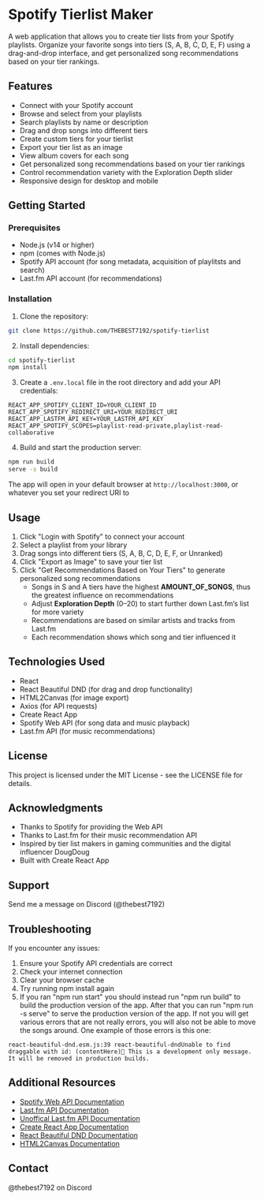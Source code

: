 # Spotify Tierlist Maker

A web application that allows you to create tier lists from your Spotify playlists. Organize your favorite songs into tiers (S, A, B, C, D, E, F) using a drag-and-drop interface, and get personalized song recommendations based on your tier rankings.

## Features

- Connect with your Spotify account
- Browse and select from your playlists
- Search playlists by name or description
- Drag and drop songs into different tiers
- Create custom tiers for your tierlist
- Export your tier list as an image
- View album covers for each song
- Get personalized song recommendations based on your tier rankings
- Control recommendation variety with the Exploration Depth slider
- Responsive design for desktop and mobile

## Getting Started

### Prerequisites

- Node.js (v14 or higher)
- npm (comes with Node.js)
- Spotify API account (for song metadata, acquisition of playlitsts and search)
- Last.fm API account (for recommendations)

### Installation

1. Clone the repository:
```bash
git clone https://github.com/THEBEST7192/spotify-tierlist
```

2. Install dependencies:
```bash
cd spotify-tierlist
npm install
```

3. Create a `.env.local` file in the root directory and add your API credentials:
```
REACT_APP_SPOTIFY_CLIENT_ID=YOUR_CLIENT_ID
REACT_APP_SPOTIFY_REDIRECT_URI=YOUR_REDIRECT_URI
REACT_APP_LASTFM_API_KEY=YOUR_LASTFM_API_KEY
REACT_APP_SPOTIFY_SCOPES=playlist-read-private,playlist-read-collaborative
```

4. Build and start the production server:
```bash
npm run build
serve -s build
```

The app will open in your default browser at `http://localhost:3000`, or whatever you set your redirect URI to

## Usage

1. Click "Login with Spotify" to connect your account
2. Select a playlist from your library
3. Drag songs into different tiers (S, A, B, C, D, E, F, or Unranked)
4. Click "Export as Image" to save your tier list
5. Click "Get Recommendations Based on Your Tiers" to generate personalized song recommendations
   - Songs in S and A tiers have the highest **AMOUNT_OF_SONGS**, thus the greatest influence on recommendations
   - Adjust **Exploration Depth** (0–20) to start further down Last.fm’s list for more variety
   - Recommendations are based on similar artists and tracks from Last.fm
   - Each recommendation shows which song and tier influenced it

## Technologies Used

- React
- React Beautiful DND (for drag and drop functionality)
- HTML2Canvas (for image export)
- Axios (for API requests)
- Create React App
- Spotify Web API (for song data and music playback)
- Last.fm API (for music recommendations)

## License

This project is licensed under the MIT License - see the LICENSE file for details.

## Acknowledgments

- Thanks to Spotify for providing the Web API
- Thanks to Last.fm for their music recommendation API
- Inspired by tier list makers in gaming communities and the digital influencer DougDoug
- Built with Create React App

## Support

Send me a message on Discord (@thebest7192)

## Troubleshooting

If you encounter any issues:

1. Ensure your Spotify API credentials are correct
2. Check your internet connection
3. Clear your browser cache
4. Try running npm install again
5. If you ran "npm run start" you should instead run "npm run build" to build the production version of the app. After that you can run "npm run -s serve" to serve the production version of the app. If not you will get various errors that are not really errors, you will also not be able to move the songs around.
One example of those errors is this one:
```
react-beautiful-dnd.esm.js:39 react-beautiful-dndUnable to find draggable with id: (contentHere)👷‍ This is a development only message. It will be removed in production builds.
```

## Additional Resources

- [Spotify Web API Documentation](https://developer.spotify.com/documentation/web-api/)
- [Last.fm API Documentation](https://www.last.fm/api)
- [Unoffical Last.fm API Documentation](https://lastfm-docs.github.io/api-docs/)
- [Create React App Documentation](https://create-react-app.dev/docs)
- [React Beautiful DND Documentation](https://react-beautiful-dnd.netlify.app/docs/getting-started)
- [HTML2Canvas Documentation](https://html2canvas.hertzen.com/documentation)

## Contact
@thebest7192 on Discord